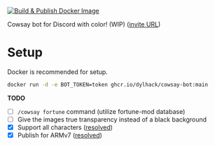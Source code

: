 [![Build & Publish Docker Image](https://github.com/dylhack/cowsay-bot/actions/workflows/main.yml/badge.svg)](https://github.com/dylhack/cowsay-bot/actions/workflows/main.yml)

Cowsay bot for Discord with color! (WIP) ([invite URL](https://discord.com/api/oauth2/authorize?client_id=1135038990081347605&permissions=0&scope=applications.commands%20bot))

# Setup

Docker is recommended for setup.

```sh
docker run -d -e BOT_TOKEN=token ghcr.io/dylhack/cowsay-bot:main
```

**TODO**

 - [ ] `/cowsay fortune` command (utilize fortune-mod database)
 - [ ] Give the images true transparency instead of a black background
 - [x] Support all characters ([resolved](https://github.com/dylhack/cowsay-bot/commit/f97684a20aef158a7546a540939b0d12054702b8))
 - [x] Publish for ARMv7 ([resolved](https://github.com/dylhack/cowsay-bot/commit/514503e68ec78ed4d3fb3c4d4b839725210bb650))
